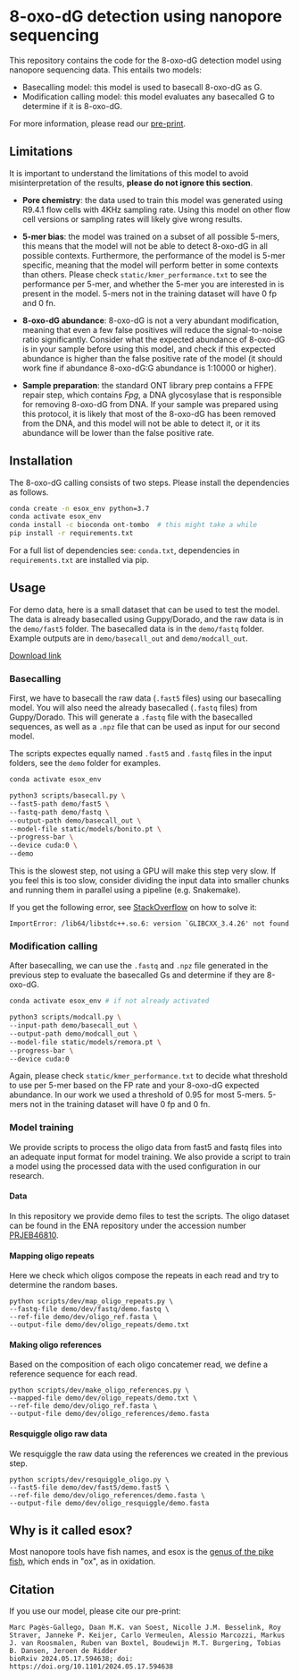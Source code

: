 # 8-oxo-dG detection using nanopore sequencing

This repository contains the code for the 8-oxo-dG detection model using nanopore sequencing data. This entails two models: 

- Basecalling model: this model is used to basecall 8-oxo-dG as G.
- Modification calling model: this model evaluates any basecalled G to determine if it is 8-oxo-dG.

For more information, please read our [pre-print](https://www.biorxiv.org/content/10.1101/2024.05.17.594638v1.abstract).

## Limitations

It is important to understand the limitations of this model to avoid misinterpretation of the results, **please do not ignore this section**.

- **Pore chemistry**: the data used to train this model was generated using R9.4.1 flow cells with 4KHz sampling rate. Using this model on other flow cell versions or sampling rates will likely give wrong results.

- **5-mer bias**: the model was trained on a subset of all possible 5-mers, this means that the model will not be able to detect 8-oxo-dG in all possible contexts. Furthermore, the performance of the model is 5-mer specific, meaning that the model will perform better in some contexts than others. Please check `static/kmer_performance.txt` to see the performance per 5-mer, and whether the 5-mer you are interested in is present in the model. 5-mers not in the training dataset will have 0 fp and 0 fn.

- **8-oxo-dG abundance**: 8-oxo-dG is not a very abundant modification, meaning that even a few false positives will reduce the signal-to-noise ratio significantly. Consider what the expected abundance of 8-oxo-dG is in your sample before using this model, and check if this expected abundance is higher than the false positive rate of the model (it should work fine if abundance 8-oxo-dG:G abundance is 1:10000 or higher).

- **Sample preparation**: the standard ONT library prep contains a FFPE repair step, which contains *Fpg*, a DNA glycosylase that is responsible for removing 8-oxo-dG from DNA. If your sample was prepared using this protocol, it is likely that most of the 8-oxo-dG has been removed from the DNA, and this model will not be able to detect it, or it its abundance will be lower than the false positive rate.

## Installation

The 8-oxo-dG calling consists of two steps. Please install the dependencies as follows.

```bash
conda create -n esox_env python=3.7
conda activate esox_env
conda install -c bioconda ont-tombo  # this might take a while
pip install -r requirements.txt
```

For a full list of dependencies see: `conda.txt`, dependencies in `requirements.txt` are installed via pip.

## Usage

For demo data, here is a small dataset that can be used to test the model. The data is already basecalled using Guppy/Dorado, and the raw data is in the `demo/fast5` folder. The basecalled data is in the `demo/fastq` folder.
Example outputs are in `demo/basecall_out` and `demo/modcall_out`.

[Download link](https://surfdrive.surf.nl/files/index.php/s/X2kRYzBOg68eQwc)

### Basecalling

First, we have to basecall the raw data (`.fast5` files) using our basecalling model. You will also need the already basecalled (`.fastq` files) from Guppy/Dorado. This will generate a `.fastq` file with the basecalled sequences, as well as a `.npz` file that can be used as input for our second model.

The scripts expectes equally named `.fast5` and `.fastq` files in the input folders, see the `demo` folder for examples.

```bash
conda activate esox_env

python3 scripts/basecall.py \
--fast5-path demo/fast5 \
--fastq-path demo/fastq \
--output-path demo/basecall_out \
--model-file static/models/bonito.pt \
--progress-bar \
--device cuda:0 \
--demo
```

This is the slowest step, not using a GPU will make this step very slow. If you feel this is too slow, consider dividing the input data into smaller chunks and running them in parallel using a pipeline (e.g. Snakemake).

If you get the following error, see [StackOverflow](https://stackoverflow.com/questions/77939924/importing-pandas-and-cplex-in-a-conda-environment-raises-an-importerror-libstdc/77940023#77940023) on how to solve it:

```
ImportError: /lib64/libstdc++.so.6: version `GLIBCXX_3.4.26' not found
```

### Modification calling

After basecalling, we can use the `.fastq` and `.npz` file generated in the previous step to evaluate the basecalled Gs and determine if they are 8-oxo-dG.

```bash
conda activate esox_env # if not already activated

python3 scripts/modcall.py \
--input-path demo/basecall_out \
--output-path demo/modcall_out \
--model-file static/models/remora.pt \
--progress-bar \
--device cuda:0
```
Again, please check `static/kmer_performance.txt` to decide what threshold to use per 5-mer based on the FP rate and your 8-oxo-dG expected abundance. In our work we used a threshold of 0.95 for most 5-mers. 5-mers not in the training dataset will have 0 fp and 0 fn.

### Model training

We provide scripts to process the oligo data from fast5 and fastq files into an adequate input format for model training. We also provide a script to train a model using the processed data with the used configuration in our research.

#### Data

In this repository we provide demo files to test the scripts. The oligo dataset can be found in the ENA repository under the accession number [PRJEB46810](https://www.ebi.ac.uk/ena/browser/view/PRJEB76712).

#### Mapping oligo repeats

Here we check which oligos compose the repeats in each read and try to determine the random bases. 

```
python scripts/dev/map_oligo_repeats.py \
--fastq-file demo/dev/fastq/demo.fastq \
--ref-file demo/dev/oligo_ref.fasta \
--output-file demo/dev/oligo_repeats/demo.txt
```

#### Making oligo references

Based on the composition of each oligo concatemer read, we define a reference sequence for each read.


```
python scripts/dev/make_oligo_references.py \
--mapped-file demo/dev/oligo_repeats/demo.txt \
--ref-file demo/dev/oligo_ref.fasta \
--output-file demo/dev/oligo_references/demo.fasta
```

#### Resquiggle oligo raw data

We resquiggle the raw data using the references we created in the previous step.

```
python scripts/dev/resquiggle_oligo.py \
--fast5-file demo/dev/fast5/demo.fast5 \
--ref-file demo/dev/oligo_references/demo.fasta \
--output-file demo/dev/oligo_resquiggle/demo.fasta
```

## Why is it called esox?

Most nanopore tools have fish names, and esox is the [genus of the pike fish](https://en.wikipedia.org/wiki/Esox), which ends in "ox", as in oxidation.

## Citation

If you use our model, please cite our pre-print:

```
Marc Pagès-Gallego, Daan M.K. van Soest, Nicolle J.M. Besselink, Roy Straver, Janneke P. Keijer, Carlo Vermeulen, Alessio Marcozzi, Markus J. van Roosmalen, Ruben van Boxtel, Boudewijn M.T. Burgering, Tobias B. Dansen, Jeroen de Ridder
bioRxiv 2024.05.17.594638; doi: https://doi.org/10.1101/2024.05.17.594638 
```